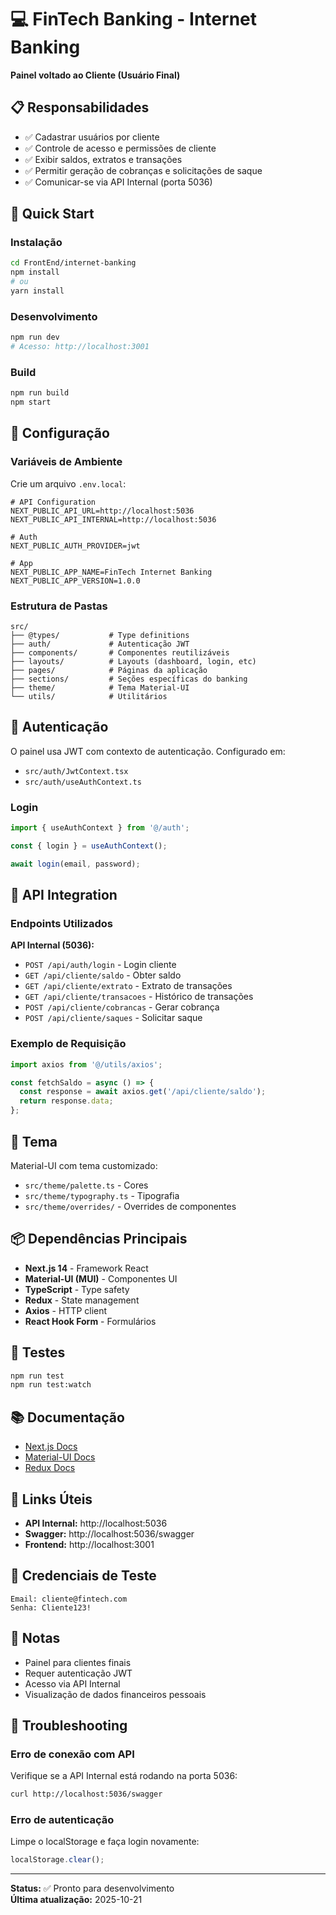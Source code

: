 # 💻 FinTech Banking - Internet Banking

**Painel voltado ao Cliente (Usuário Final)**

## 📋 Responsabilidades

- ✅ Cadastrar usuários por cliente
- ✅ Controle de acesso e permissões de cliente
- ✅ Exibir saldos, extratos e transações
- ✅ Permitir geração de cobranças e solicitações de saque
- ✅ Comunicar-se via API Internal (porta 5036)

## 🚀 Quick Start

### Instalação

```bash
cd FrontEnd/internet-banking
npm install
# ou
yarn install
```

### Desenvolvimento

```bash
npm run dev
# Acesso: http://localhost:3001
```

### Build

```bash
npm run build
npm start
```

## 🔧 Configuração

### Variáveis de Ambiente

Crie um arquivo `.env.local`:

```env
# API Configuration
NEXT_PUBLIC_API_URL=http://localhost:5036
NEXT_PUBLIC_API_INTERNAL=http://localhost:5036

# Auth
NEXT_PUBLIC_AUTH_PROVIDER=jwt

# App
NEXT_PUBLIC_APP_NAME=FinTech Internet Banking
NEXT_PUBLIC_APP_VERSION=1.0.0
```

### Estrutura de Pastas

```
src/
├── @types/           # Type definitions
├── auth/             # Autenticação JWT
├── components/       # Componentes reutilizáveis
├── layouts/          # Layouts (dashboard, login, etc)
├── pages/            # Páginas da aplicação
├── sections/         # Seções específicas do banking
├── theme/            # Tema Material-UI
└── utils/            # Utilitários
```

## 🔐 Autenticação

O painel usa JWT com contexto de autenticação. Configurado em:
- `src/auth/JwtContext.tsx`
- `src/auth/useAuthContext.ts`

### Login

```typescript
import { useAuthContext } from '@/auth';

const { login } = useAuthContext();

await login(email, password);
```

## 📡 API Integration

### Endpoints Utilizados

**API Internal (5036):**
- `POST /api/auth/login` - Login cliente
- `GET /api/cliente/saldo` - Obter saldo
- `GET /api/cliente/extrato` - Extrato de transações
- `GET /api/cliente/transacoes` - Histórico de transações
- `POST /api/cliente/cobrancas` - Gerar cobrança
- `POST /api/cliente/saques` - Solicitar saque

### Exemplo de Requisição

```typescript
import axios from '@/utils/axios';

const fetchSaldo = async () => {
  const response = await axios.get('/api/cliente/saldo');
  return response.data;
};
```

## 🎨 Tema

Material-UI com tema customizado:
- `src/theme/palette.ts` - Cores
- `src/theme/typography.ts` - Tipografia
- `src/theme/overrides/` - Overrides de componentes

## 📦 Dependências Principais

- **Next.js 14** - Framework React
- **Material-UI (MUI)** - Componentes UI
- **TypeScript** - Type safety
- **Redux** - State management
- **Axios** - HTTP client
- **React Hook Form** - Formulários

## 🧪 Testes

```bash
npm run test
npm run test:watch
```

## 📚 Documentação

- [Next.js Docs](https://nextjs.org/docs)
- [Material-UI Docs](https://mui.com/material-ui/getting-started/)
- [Redux Docs](https://redux.js.org/)

## 🔗 Links Úteis

- **API Internal:** http://localhost:5036
- **Swagger:** http://localhost:5036/swagger
- **Frontend:** http://localhost:3001

## 👥 Credenciais de Teste

```
Email: cliente@fintech.com
Senha: Cliente123!
```

## 📝 Notas

- Painel para clientes finais
- Requer autenticação JWT
- Acesso via API Internal
- Visualização de dados financeiros pessoais

## 🚨 Troubleshooting

### Erro de conexão com API

Verifique se a API Internal está rodando na porta 5036:
```bash
curl http://localhost:5036/swagger
```

### Erro de autenticação

Limpe o localStorage e faça login novamente:
```javascript
localStorage.clear();
```

---

**Status:** ✅ Pronto para desenvolvimento  
**Última atualização:** 2025-10-21

